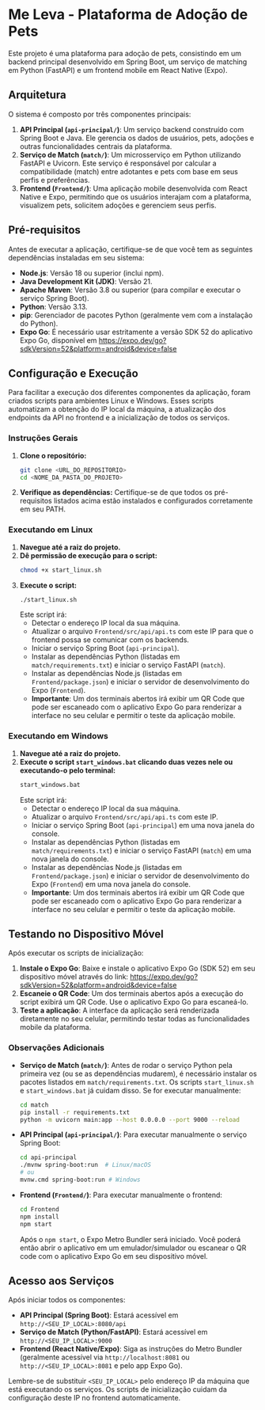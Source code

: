 # Me Leva - Plataforma de Adoção de Pets

Este projeto é uma plataforma para adoção de pets, consistindo em um backend principal desenvolvido em Spring Boot, um serviço de matching em Python (FastAPI) e um frontend mobile em React Native (Expo).

## Arquitetura

O sistema é composto por três componentes principais:

1.  **API Principal (`api-principal/`)**: Um serviço backend construído com Spring Boot e Java. Ele gerencia os dados de usuários, pets, adoções e outras funcionalidades centrais da plataforma.
2.  **Serviço de Match (`match/`)**: Um microsserviço em Python utilizando FastAPI e Uvicorn. Este serviço é responsável por calcular a compatibilidade (match) entre adotantes e pets com base em seus perfis e preferências.
3.  **Frontend (`Frontend/`)**: Uma aplicação mobile desenvolvida com React Native e Expo, permitindo que os usuários interajam com a plataforma, visualizem pets, solicitem adoções e gerenciem seus perfis.

## Pré-requisitos

Antes de executar a aplicação, certifique-se de que você tem as seguintes dependências instaladas em seu sistema:

*   **Node.js**: Versão 18 ou superior (inclui npm).
*   **Java Development Kit (JDK)**: Versão 21.
*   **Apache Maven**: Versão 3.8 ou superior (para compilar e executar o serviço Spring Boot).
*   **Python**: Versão 3.13.
*   **pip**: Gerenciador de pacotes Python (geralmente vem com a instalação do Python).
*   **Expo Go**: É necessário usar estritamente a versão SDK 52 do aplicativo Expo Go, disponível em https://expo.dev/go?sdkVersion=52&platform=android&device=false

## Configuração e Execução

Para facilitar a execução dos diferentes componentes da aplicação, foram criados scripts para ambientes Linux e Windows. Esses scripts automatizam a obtenção do IP local da máquina, a atualização dos endpoints da API no frontend e a inicialização de todos os serviços.

### Instruções Gerais

1.  **Clone o repositório:**
    ```bash
    git clone <URL_DO_REPOSITORIO>
    cd <NOME_DA_PASTA_DO_PROJETO>
    ```

2.  **Verifique as dependências:** Certifique-se de que todos os pré-requisitos listados acima estão instalados e configurados corretamente em seu PATH.

### Executando em Linux

1.  **Navegue até a raiz do projeto.**
2.  **Dê permissão de execução para o script:**
    ```bash
    chmod +x start_linux.sh
    ```
3.  **Execute o script:**
    ```bash
    ./start_linux.sh
    ```
    Este script irá:
    *   Detectar o endereço IP local da sua máquina.
    *   Atualizar o arquivo `Frontend/src/api/api.ts` com este IP para que o frontend possa se comunicar com os backends.
    *   Iniciar o serviço Spring Boot (`api-principal`).
    *   Instalar as dependências Python (listadas em `match/requirements.txt`) e iniciar o serviço FastAPI (`match`).
    *   Instalar as dependências Node.js (listadas em `Frontend/package.json`) e iniciar o servidor de desenvolvimento do Expo (`Frontend`).
    *   **Importante**: Um dos terminais abertos irá exibir um QR Code que pode ser escaneado com o aplicativo Expo Go para renderizar a interface no seu celular e permitir o teste da aplicação mobile.

### Executando em Windows

1.  **Navegue até a raiz do projeto.**
2.  **Execute o script `start_windows.bat` clicando duas vezes nele ou executando-o pelo terminal:**
    ```bash
    start_windows.bat
    ```
    Este script irá:
    *   Detectar o endereço IP local da sua máquina.
    *   Atualizar o arquivo `Frontend/src/api/api.ts` com este IP.
    *   Iniciar o serviço Spring Boot (`api-principal`) em uma nova janela do console.
    *   Instalar as dependências Python (listadas em `match/requirements.txt`) e iniciar o serviço FastAPI (`match`) em uma nova janela do console.
    *   Instalar as dependências Node.js (listadas em `Frontend/package.json`) e iniciar o servidor de desenvolvimento do Expo (`Frontend`) em uma nova janela do console.
    *   **Importante**: Um dos terminais abertos irá exibir um QR Code que pode ser escaneado com o aplicativo Expo Go para renderizar a interface no seu celular e permitir o teste da aplicação mobile.

## Testando no Dispositivo Móvel

Após executar os scripts de inicialização:

1. **Instale o Expo Go**: Baixe e instale o aplicativo Expo Go (SDK 52) em seu dispositivo móvel através do link: https://expo.dev/go?sdkVersion=52&platform=android&device=false
2. **Escaneie o QR Code**: Um dos terminais abertos após a execução do script exibirá um QR Code. Use o aplicativo Expo Go para escaneá-lo.
3. **Teste a aplicação**: A interface da aplicação será renderizada diretamente no seu celular, permitindo testar todas as funcionalidades mobile da plataforma.

### Observações Adicionais

*   **Serviço de Match (`match/`)**: Antes de rodar o serviço Python pela primeira vez (ou se as dependências mudarem), é necessário instalar os pacotes listados em `match/requirements.txt`. Os scripts `start_linux.sh` e `start_windows.bat` já cuidam disso. Se for executar manualmente:
    ```bash
    cd match
    pip install -r requirements.txt
    python -m uvicorn main:app --host 0.0.0.0 --port 9000 --reload
    ```
*   **API Principal (`api-principal/`)**: Para executar manualmente o serviço Spring Boot:
    ```bash
    cd api-principal
    ./mvnw spring-boot:run  # Linux/macOS
    # ou
    mvnw.cmd spring-boot:run # Windows
    ```
*   **Frontend (`Frontend/`)**: Para executar manualmente o frontend:
    ```bash
    cd Frontend
    npm install
    npm start
    ```
    Após o `npm start`, o Expo Metro Bundler será iniciado. Você poderá então abrir o aplicativo em um emulador/simulador ou escanear o QR code com o aplicativo Expo Go em seu dispositivo móvel.

## Acesso aos Serviços

Após iniciar todos os componentes:

*   **API Principal (Spring Boot)**: Estará acessível em `http://<SEU_IP_LOCAL>:8080/api`
*   **Serviço de Match (Python/FastAPI)**: Estará acessível em `http://<SEU_IP_LOCAL>:9000`
*   **Frontend (React Native/Expo)**: Siga as instruções do Metro Bundler (geralmente acessível via `http://localhost:8081` ou `http://<SEU_IP_LOCAL>:8081` e pelo app Expo Go).

Lembre-se de substituir `<SEU_IP_LOCAL>` pelo endereço IP da máquina que está executando os serviços. Os scripts de inicialização cuidam da configuração deste IP no frontend automaticamente.